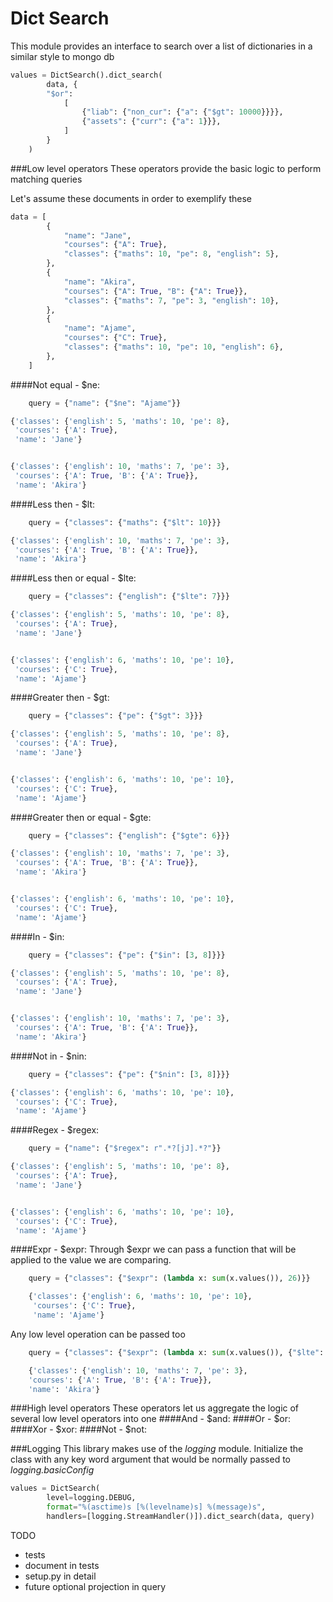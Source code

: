 # Dict Search
This module provides an interface to search over a list of dictionaries in a
similar style to mongo db

```python  
values = DictSearch().dict_search(
        data, {
        "$or": 
            [
                {"liab": {"non_cur": {"a": {"$gt": 10000}}}}, 
                {"assets": {"curr": {"a": 1}}},
            ]
        }
    )
```
###Low level operators
These operators provide the basic logic to perform matching queries

Let's assume these documents in order to exemplify these 
````python
data = [
        {
            "name": "Jane",
            "courses": {"A": True},
            "classes": {"maths": 10, "pe": 8, "english": 5},
        },
        {
            "name": "Akira",
            "courses": {"A": True, "B": {"A": True}},
            "classes": {"maths": 7, "pe": 3, "english": 10},
        },
        {
            "name": "Ajame",
            "courses": {"C": True},
            "classes": {"maths": 10, "pe": 10, "english": 6},
        },
    ]
````


####Not equal - $ne:

````python 
    query = {"name": {"$ne": "Ajame"}}
````
````python
{'classes': {'english': 5, 'maths': 10, 'pe': 8},
 'courses': {'A': True},
 'name': 'Jane'}


{'classes': {'english': 10, 'maths': 7, 'pe': 3},
 'courses': {'A': True, 'B': {'A': True}},
 'name': 'Akira'}
````
    
####Less then - $lt:
````python 
    query = {"classes": {"maths": {"$lt": 10}}}
````
````python
{'classes': {'english': 10, 'maths': 7, 'pe': 3},
 'courses': {'A': True, 'B': {'A': True}},
 'name': 'Akira'}
````
    
####Less then or equal - $lte:
````python 
    query = {"classes": {"english": {"$lte": 7}}}
````
````python
{'classes': {'english': 5, 'maths': 10, 'pe': 8},
 'courses': {'A': True},
 'name': 'Jane'}


{'classes': {'english': 6, 'maths': 10, 'pe': 10},
 'courses': {'C': True},
 'name': 'Ajame'}
````
####Greater then - $gt:
````python 
    query = {"classes": {"pe": {"$gt": 3}}}
````
````python
{'classes': {'english': 5, 'maths': 10, 'pe': 8},
 'courses': {'A': True},
 'name': 'Jane'}


{'classes': {'english': 6, 'maths': 10, 'pe': 10},
 'courses': {'C': True},
 'name': 'Ajame'}
````
####Greater then or equal - $gte:
````python 
    query = {"classes": {"english": {"$gte": 6}}}
````
````python
{'classes': {'english': 10, 'maths': 7, 'pe': 3},
 'courses': {'A': True, 'B': {'A': True}},
 'name': 'Akira'}


{'classes': {'english': 6, 'maths': 10, 'pe': 10},
 'courses': {'C': True},
 'name': 'Ajame'}

````
####In - $in:
````python 
    query = {"classes": {"pe": {"$in": [3, 8]}}}
````
````python
{'classes': {'english': 5, 'maths': 10, 'pe': 8},
 'courses': {'A': True},
 'name': 'Jane'}


{'classes': {'english': 10, 'maths': 7, 'pe': 3},
 'courses': {'A': True, 'B': {'A': True}},
 'name': 'Akira'}
````
####Not in - $nin:
````python 
    query = {"classes": {"pe": {"$nin": [3, 8]}}}
````
````python
{'classes': {'english': 6, 'maths': 10, 'pe': 10},
 'courses': {'C': True},
 'name': 'Ajame'}
````
####Regex - $regex:
````python 
    query = {"name": {"$regex": r".*?[jJ].*?"}}
````
````python
{'classes': {'english': 5, 'maths': 10, 'pe': 8},
 'courses': {'A': True},
 'name': 'Jane'}


{'classes': {'english': 6, 'maths': 10, 'pe': 10},
 'courses': {'C': True},
 'name': 'Ajame'}
````
####Expr - $expr:
Through $expr we can pass a function that will be applied to the value we are comparing.

````python 
    query = {"classes": {"$expr": (lambda x: sum(x.values()), 26)}}
````
````python
    {'classes': {'english': 6, 'maths': 10, 'pe': 10},
     'courses': {'C': True},
     'name': 'Ajame'}
````
Any low level operation can be passed too
````python 
    query = {"classes": {"$expr": (lambda x: sum(x.values()), {"$lte": 20})}}
````
````python
    {'classes': {'english': 10, 'maths': 7, 'pe': 3},
    'courses': {'A': True, 'B': {'A': True}},
    'name': 'Akira'}
````

###High level operators
These operators let us aggregate the logic of several low level operators into one
####And - $and:
####Or - $or:
####Xor - $xor:
####Not - $not:

###Logging
This library makes use of the *logging* module. Initialize the class with any
key word argument that would be normally passed to *logging.basicConfig*

```python  
values = DictSearch(
        level=logging.DEBUG,
        format="%(asctime)s [%(levelname)s] %(message)s",
        handlers=[logging.StreamHandler()]).dict_search(data, query)
```

TODO
- tests
- document in tests
- setup.py in detail
- future optional projection in query
